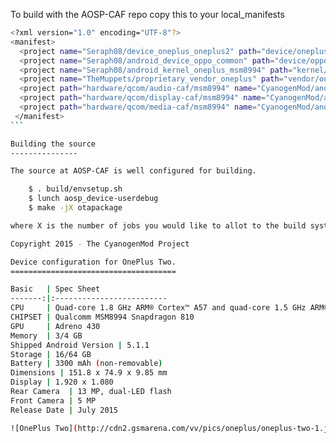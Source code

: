 To build with the AOSP-CAF repo copy this to your local_manifests
````bash
<?xml version="1.0" encoding="UTF-8"?>
<manifest>
  <project name="Seraph08/device_oneplus_oneplus2" path="device/oneplus/oneplus2" remote="github" revision="caf" />
  <project name="Seraph08/android_device_oppo_common" path="device/oppo/common" remote="github" revision="m6.0" />
  <project name="Seraph08/android_kernel_oneplus_msm8994" path="kernel/oneplus/msm8994" remote="github" revision="cm-13.0" />
  <project name="TheMuppets/proprietary_vendor_oneplus" path="vendor/oneplus" remote="github" revision="cm-13.0" />
  <project path="hardware/qcom/audio-caf/msm8994" name="CyanogenMod/android_hardware_qcom_audio" groups="qcom,qcom_audio" remote="github" revision="cm-13.0-caf-8994" />
  <project path="hardware/qcom/display-caf/msm8994" name="CyanogenMod/android_hardware_qcom_display" groups="pdk,qcom,qcom_display" remote="github" revision="cm-13.0-caf-8994" />
  <project path="hardware/qcom/media-caf/msm8994" name="CyanogenMod/android_hardware_qcom_media" groups="qcom" remote="github" revision="cm-13.0-caf-8994" />
 </manifest>
```

Building the source
---------------

The source at AOSP-CAF is well configured for building.

    $ . build/envsetup.sh
    $ lunch aosp_device-userdebug
    $ make -jX otapackage

where X is the number of jobs you would like to allot to the build system.

Copyright 2015 - The CyanogenMod Project

Device configuration for OnePlus Two.
=====================================

Basic   | Spec Sheet
-------:|:-------------------------
CPU     | Quad-core 1.8 GHz ARM® Cortex™ A57 and quad-core 1.5 GHz ARM® Cortex™ A53
CHIPSET | Qualcomm MSM8994 Snapdragon 810
GPU     | Adreno 430
Memory  | 3/4 GB
Shipped Android Version | 5.1.1
Storage | 16/64 GB
Battery | 3300 mAh (non-removable)
Dimensions | 151.8 x 74.9 x 9.85 mm
Display | 1.920 x 1.080
Rear Camera  | 13 MP, dual-LED flash
Front Camera | 5 MP
Release Date | July 2015

![OnePlus Two](http://cdn2.gsmarena.com/vv/pics/oneplus/oneplus-two-1.jpg "OnePlus Two")
